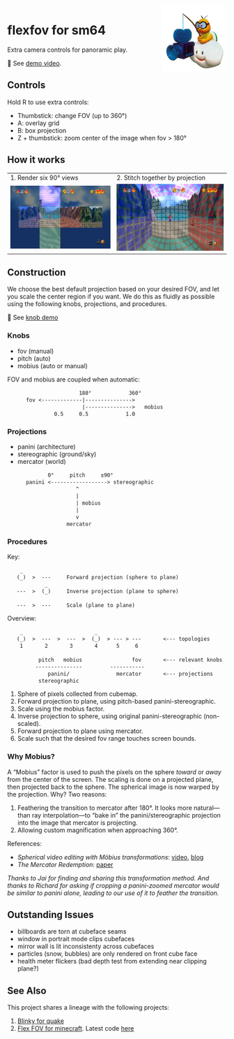 <img width="150px" src="img/LakituSM64.png" align="right">

# flexfov for sm64

Extra camera controls for panoramic play.

🎥 See [demo video](https://youtu.be/EX-GF2JhLaI).

## Controls

Hold R to use extra controls:

* Thumbstick: change FOV (up to 360°)
* A: overlay grid
* B: box projection
* Z + thumbstick: zoom center of the image when fov > 180°

## How it works

<table>
<tr>
<td>1. Render six 90° views</td>
<td>2. Stitch together by projection</td>
</tr>
<tr>
<td><img src="img/rubix-cubenet.jpg"></td>
<td><img src="img/rubix-panini.jpg"></td>
</tr>
</table>

## Construction

We choose the best default projection based on your desired FOV, and let you
scale the center region if you want.  We do this as fluidly as possible using
the following knobs, projections, and procedures.

🎥 See [knob demo](https://imgur.com/a/yuxfbP7)

### Knobs

- fov (manual)
- pitch (auto)
- mobius (auto or manual)

FOV and mobius are coupled when automatic:

```
                       180°            360°
      fov <-------------|--------------->
                        |--------------->   mobius
               0.5     0.5            1.0
```

### Projections

- panini (architecture)
- stereographic (ground/sky)
- mercator (world)

```
             0°     pitch     ±90°
      panini <------------------> stereographic
                      ^
                      |
                      | mobius
                      |
                      v
                   mercator
```

### Procedures

Key:

```
    _
   (_)  >  ---     Forward projection (sphere to plane)
            _
   ---  >  (_)     Inverse projection (plane to sphere)

   ---  >  ---     Scale (plane to plane)
```

Overview:

```
    _                       _
   (_)  >  ---  >  ---  >  (_)  > --- > ---       <--- topologies
    1       2       3       4      5     6

          pitch   mobius                fov       <--- relevant knobs
         ---------------         -----------
             panini/               mercator       <--- projections
          stereographic
```

1. Sphere of pixels collected from cubemap.
2. Forward projection to plane, using pitch-based panini-stereographic.
3. Scale using the mobius factor.
4. Inverse projection to sphere, using original panini-stereographic (non-scaled).
5. Forward projection to plane using mercator.
6. Scale such that the desired fov range touches screen bounds.

### Why Mobius?

A “Mobius” factor is used to push the pixels on the sphere *toward* or *away*
from the center of the screen.  The scaling is done on a projected plane, then
projected back to the sphere.  The spherical image is now warped by the
projection.  Why?  Two reasons:

1. Feathering the transition to mercator after 180°. It looks more natural—than
   ray interpolation—to  “bake in” the panini/stereographic projection into the
   image that mercator is projecting.
2. Allowing custom magnification when approaching 360°.

References:

- *Spherical video editing with Möbius transformations*: [video](https://youtu.be/oVwmF_vrZh0), [blog](https://web.archive.org/web/20190627155016/http://elevr.com/spherical-video-editing-effects-with-mobius-transformations/)
- *The Mercator Redemption*: [paper](http://archive.bridgesmathart.org/2013/bridges2013-217.pdf)

_Thanks to Jai for finding and sharing this transformation method. And thanks
to Richard for asking if cropping a panini-zoomed mercator would be similar to
panini alone, leading to our use of it to feather the transition._

## Outstanding Issues

- billboards are torn at cubeface seams
- window in portrait mode clips cubefaces
- mirror wall is lit inconsistenty across cubefaces
- particles (snow, bubbles) are only rendered on front cube face
- health meter flickers (bad depth test from extending near clipping plane?)

## See Also

This project shares a lineage with the following projects:

1. [Blinky for quake][quake]
2. [Flex FOV for minecraft][minecraft].  Latest code [here](https://github.com/18107/Flex-FOV-fabric)

[quake]:https://github.com/shaunlebron/blinky
[minecraft]:https://github.com/shaunlebron/flex-fov
